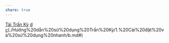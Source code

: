 ```yaml
---
share: true
---
```

[Tải Trấn Kỳ](b.md#) [d](https://example.com) [c](./H%C6%B0%E1%BB%9Bng%20d%E1%BA%ABn%20s%E1%BB%AD%20d%E1%BB%A5ng%20Tr%E1%BA%A5n%20K%E1%BB%B3/c.md#)(./Hướng%20dẫn%20sử%20dụng%20Trấn%20Kỳ/1.%20Cài%20đặt%20và%20sử%20dụng%20nhanh/b.md#)